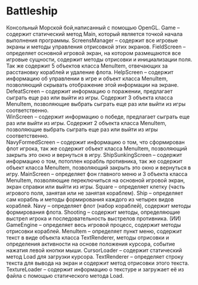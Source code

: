 # Battleship
Консольный Морской бой,написанный с помощью OpenGL.
 Game – содержит статический метод Main, который является точкой начала выполнения программы.
 ScreensManager – содержит все игровые экраны и методы управления отрисовкой этих экранов. 
 FieldScreen – определяет основной игровой экран, на котором размещаются все игровые сущности, содержит методы отрисовки и инициализации поля. Так же содержит 5 объектов класса MenuItem, отвечающих за расстановку кораблей и удаление флота. 
 HelpScreen – содержит информацию об управлении в игре и объект класса MenuItem, позволяющий скрывать отображение этой информации на экране.
 DefeatScreen – содержит информацию о поражении, предлагает сыграть еще раз или выйти из игры. Содержит 3 объекта класса MenuItem, позволяющие выбрать сыграть еще раз или выйти из игры соответственно.  
 WinScreen – содержит информацию о победе, предлагает сыграть еще раз или выйти из игры. Содержит 2 объекта класса MenuItem, позволяющие выбрать сыграть еще раз или выйти из игры соответственно.  
 NavyFormedScreen – содержит информацию о том, что сформирован флот игрока, так же содержит объект класса MenuItem, позволяющий закрыть это окно и вернуться в игру. 
 ShipSunkingScreen – содержит информацию о том, потоплен корабль противника, так же содержит объект класса MenuItem, позволяющий закрыть это окно и вернуться в игру. 
 MainScreen – определяет фон главного меню и 3 объекта класса MenuItem, позволяющие переключиться на основной игровой экран, экран справки или выйти из игры.
 Square – определяет клетку (часть игрового поля, занятая или не занятая кораблем).
 Ship – определяет сам корабль и методы формирования каждого из четырех видов кораблей.
 Navy – определяет флот (набор кораблей), содержит методы формирования флота.
 Shooting – содержит методы, определяющие выстрел игрока и последовательность выстрелов противника. (ИИ)
 GameEngine – определяет весь игровой процесс, содержит методы отрисовки кораблей.
 MenuItem – определяет пункт меню, содержит текст в виде объекта класса TextRenderer, методы отрисовки и определения активности на основе положения курсора, событие нажатия левой кнопки мыши.
 CursorLoader – содержит статический метод Load для загрузки курсора.
 TextRenderer – определяет строку текста для вывода на экран и содержит метод отрисовки этого текста.
 TextureLoader – содержит информацию о текстуре и загружает её из файла с помощью статического метода Load.
